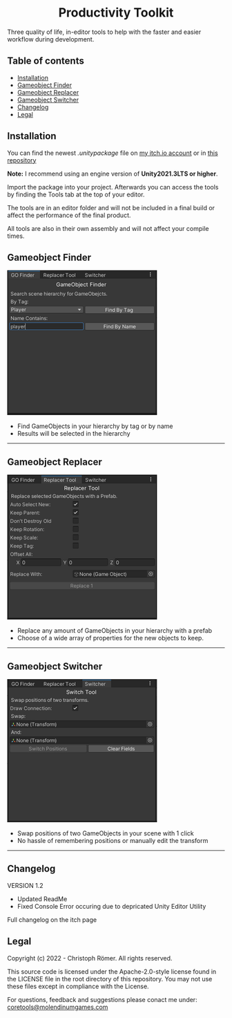 ﻿
<h1 style="text-align:center;">Productivity Toolkit</h1>

<p>Three quality of life, in-editor tools to help with the faster and easier workflow during development.
<br>


## Table of contents
- <a href="#Installation">Installation</a>
- <a href="#Getting-Started">Gameobject Finder</a>
- <a href="#Getting-Replacer">Gameobject Replacer</a>
- <a href="#Getting-Switcher">Gameobject Switcher</a>
- <a href="#Changelog">Changelog</a>
- <a href="#Legal">Legal</a>


## Installation

You can find the newest _.unitypackage_ file on [my itch.io account](https://molendinumgames.itch.io/) or in [this repository](https://github.com/MolendinumGames/UnityCoreTools/tree/main/Assets/ProductivityTools)

**Note:** I recommend using an engine version of **Unity2021.3LTS or higher**.

Import the package into your project. Afterwards you can access the tools by finding the Tools tab at the top of your editor.

The tools are in an editor folder and will not be included in a 
final build or affect the performance of the final product.

All tools are also in their own assembly and will not affect your
compile times.

## Gameobject Finder

![Finder_Preview](https://github.com/MolendinumGames/UnityCoreTools/blob/main/Assets/ProductivityTools/Images/GoFinder_Preview.png?raw=true)
<br>
- Find GameObjects in your hierarchy by tag or by name
- Results will be selected in the hierarchy
<hr>

## Gameobject Replacer

![Replacer_Preview](https://github.com/MolendinumGames/UnityCoreTools/blob/main/Assets/ProductivityTools/Images/Replacer_Preview.png?raw=true)
<br>
- Replace any amount of GameObjects in your hierarchy with a prefab
- Choose of a wide array of properties for the new objects to keep.
<hr>

## Gameobject Switcher

![Switcher_Preview](https://github.com/MolendinumGames/UnityCoreTools/blob/main/Assets/ProductivityTools/Images/Switcher_Preview.png?raw=true)
<br>
- Swap positions of two GameObjects in your scene with 1 click
- No hassle of remembering positions or manually edit the transform
<hr>

## Changelog
VERSION 1.2<br>
- Updated ReadMe
- Fixed Console Error occuring due to depricated Unity Editor Utility

Full changelog on the itch page

## Legal
Copyright (c) 2022 - Christoph Römer. All rights reserved. 

This source code is licensed under the Apache-2.0-style license found
in the LICENSE file in the root directory of this repository. 
You may not use these files except in compliance with the License.

For questions, feedback and suggestions please conact me under:
coretools@molendinumgames.com